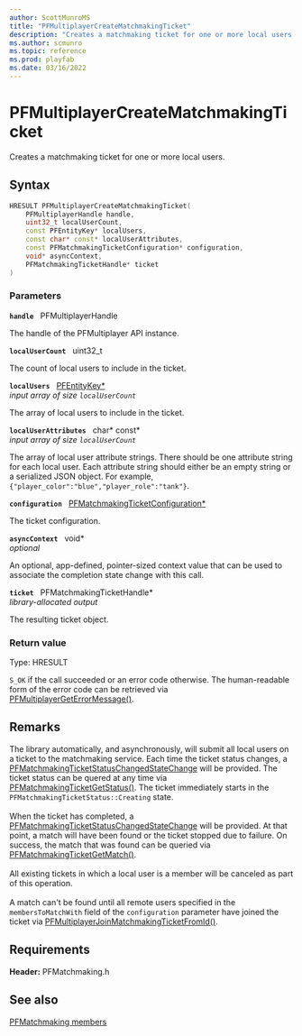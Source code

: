 ```yaml
---
author: ScottMunroMS
title: "PFMultiplayerCreateMatchmakingTicket"
description: "Creates a matchmaking ticket for one or more local users."
ms.author: scmunro
ms.topic: reference
ms.prod: playfab
ms.date: 03/16/2022
---
```


# PFMultiplayerCreateMatchmakingTicket  

Creates a matchmaking ticket for one or more local users.  

## Syntax  
  
```cpp
HRESULT PFMultiplayerCreateMatchmakingTicket(  
    PFMultiplayerHandle handle,  
    uint32_t localUserCount,  
    const PFEntityKey* localUsers,  
    const char* const* localUserAttributes,  
    const PFMatchmakingTicketConfiguration* configuration,  
    void* asyncContext,  
    PFMatchmakingTicketHandle* ticket  
)  
```  
  
### Parameters  
  
**`handle`** &nbsp; PFMultiplayerHandle  
  
The handle of the PFMultiplayer API instance.  
  
**`localUserCount`** &nbsp; uint32_t  
  
The count of local users to include in the ticket.  
  
**`localUsers`** &nbsp; [PFEntityKey*](../../pfmultiplayer/pfentitykey_clientsdk.md)  
*input array of size `localUserCount`*  
  
The array of local users to include in the ticket.  
  
**`localUserAttributes`** &nbsp; char* const*  
*input array of size `localUserCount`*  
  
The array of local user attribute strings. There should be one attribute string for each local user. Each attribute string should either be an empty string or a serialized JSON object. For example, ```{"player_color":"blue","player_role":"tank"}```.  
  
**`configuration`** &nbsp; [PFMatchmakingTicketConfiguration*](../structs/pfmatchmakingticketconfiguration.md)  
  
The ticket configuration.  
  
**`asyncContext`** &nbsp; void*  
*optional*  
  
An optional, app-defined, pointer-sized context value that can be used to associate the completion state change with this call.  
  
**`ticket`** &nbsp; PFMatchmakingTicketHandle*  
*library-allocated output*  
  
The resulting ticket object.  
  
  
### Return value
Type: HRESULT
  
```S_OK``` if the call succeeded or an error code otherwise. The human-readable form of the error code can be retrieved via [PFMultiplayerGetErrorMessage()](../../pfmultiplayer/functions/pfmultiplayergeterrormessage.md).
  
## Remarks  
  
The library automatically, and asynchronously, will submit all local users on a ticket to the matchmaking service. Each time the ticket status changes, a [PFMatchmakingTicketStatusChangedStateChange](../structs/pfmatchmakingticketstatuschangedstatechange.md) will be provided. The ticket status can be quered at any time via [PFMatchmakingTicketGetStatus()](pfmatchmakingticketgetstatus.md). The ticket immediately starts in the ```PFMatchmakingTicketStatus::Creating``` state. <br /><br /> When the ticket has completed, a [PFMatchmakingTicketStatusChangedStateChange](../structs/pfmatchmakingticketstatuschangedstatechange.md) will be provided. At that point, a match will have been found or the ticket stopped due to failure. On success, the match that was found can be queried via [PFMatchmakingTicketGetMatch()](pfmatchmakingticketgetmatch.md).   <br /><br /> All existing tickets in which a local user is a member will be canceled as part of this operation.   <br /><br /> A match can't be found until all remote users specified in the ```membersToMatchWith``` field of the ```configuration``` parameter have joined the ticket via [PFMultiplayerJoinMatchmakingTicketFromId()](pfmultiplayerjoinmatchmakingticketfromid.md).
  
## Requirements  
  
**Header:** PFMatchmaking.h
  
## See also  
[PFMatchmaking members](../pfmatchmaking_members.md)  

  
  
